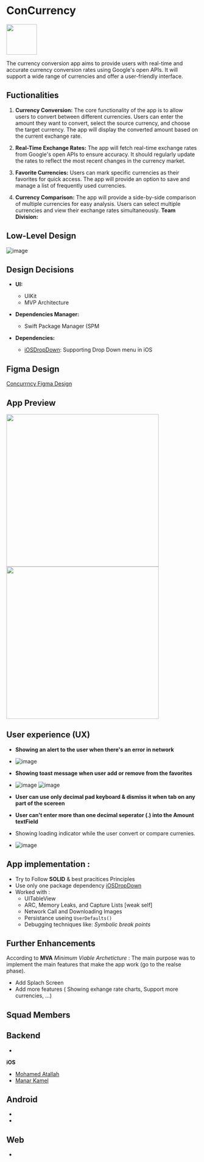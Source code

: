 # ConCurrency                  
<img src="https://github.com/mhmdatallaa/CurrenSee/assets/100219531/88bd3b5e-021c-41e8-8c31-0bcba7db9e4e" width="80">


The currency conversion app aims to provide users with real-time and accurate currency conversion rates using Google's open APIs. It will support a wide range of currencies and offer a user-friendly interface. 




## Fuctionalities
1. **Currency Conversion:** The core functionality of the app is to allow users to convert between different currencies. Users can enter the amount they want to convert, select the source currency, and choose the target currency. The app will display the converted amount based on the current exchange rate.

2. **Real-Time Exchange Rates:** The app will fetch real-time exchange rates from Google's open APIs to ensure accuracy. It should regularly update the rates to reflect the most recent changes in the currency market.

3. **Favorite Currencies:** Users can mark specific currencies as their favorites for quick access. The app will provide an option to save and manage a list of frequently used currencies.

4. **Currency Comparison:** The app will provide a side-by-side comparison of multiple currencies for easy analysis. Users can select multiple currencies and view their exchange rates simultaneously.
**Team Division:**




## Low-Level Design 
![image](https://github.com/mhmdatallaa/CurrenSee/assets/100219531/16bed704-4b9f-4aa2-a45a-8d59ee0f440c)

## Design Decisions
- **UI:**
    - UIKit
    - MVP Architecture

- **Dependencies Manager:**
    - Swift Package Manager (SPM

- **Dependencies:**
    - [iOSDropDown](https://github.com/jriosdev/iOSDropDown): Supporting Drop Down menu in iOS
 

## Figma Design
[Concurrncy Figma Design](https://www.figma.com/file/IRr6V7fjVKaOHFtGLsWLuc/Con-Currency?type=design&node-id=2-818&mode=design&t=4iDXB64Yp9qfUCJP-0)

 
## App Preview
<img src="https://github.com/mhmdatallaa/ConCurrency/assets/100219531/70f1c1f0-075a-4759-b43c-cf604d9a20f2" width="400">     <img src="https://github.com/mhmdatallaa/ConCurrency/assets/100219531/43ae0720-eca9-4c73-b655-dd3c4489f630" width="400">     


## User experience (UX)
- **Showing an alert to the user when there's an error in network**
- ![image](https://github.com/mhmdatallaa/CurrenSee/assets/100219531/7ec40d3d-189f-4f04-9230-abb5969eca0f)

- **Showing toast message when user add or remove from the favorites**
- ![image](https://github.com/mhmdatallaa/CurrenSee/assets/100219531/477764fd-1bab-477b-810e-27226d83183b)
![image](https://github.com/mhmdatallaa/CurrenSee/assets/100219531/66d57c5b-cfad-448b-a4c0-a9e0e9300abe)

- **User can use only decimal pad keyboard & dismiss it when tab on any part of the scereen**

- **User can't enter more than one decimal seperator (.) into the Amount textField**

- Showing loading indicator while the user convert or compare currenies.
- ![image](https://github.com/mhmdatallaa/CurrenSee/assets/100219531/b8ba1072-2d47-4b41-b899-07b78a674d0e)





## App implementation : 
- Try to Follow **SOLID** & best pracitices Principles
- Use only one package dependency [iOSDropDown](https://github.com/jriosdev/iOSDropDown)
- Worked with :
   - UITableView
   - ARC, Memory Leaks, and Capture Lists [weak self] 
   - Network Call and Downloading Images 
   - Persistance useing `UserDefaults()`
   - Debugging techniques like: *Symbolic break points*

## Further Enhancements
According to **MVA** *Minimum Viable Archeticture* : The main purpose was to implement the main features that make the app work (go to the realse phase).

- Add Splach Screen 
- Add more features ( Showing exhange rate charts, Support more currencies, ...)

## Squad Members
**Backend**
- 
-
**iOS**
- [Mohamed Atallah](https://github.com/mhmdatallaa)
- [Manar Kamel](https://github.com/mnarkamel)

**Android**
-
-
-

**Web**
-
-



